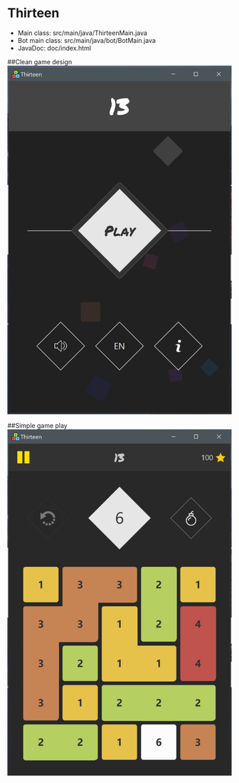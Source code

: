 # Thirteen

* Main class: src/main/java/ThirteenMain.java
* Bot main class: src/main/java/bot/BotMain.java
* JavaDoc: doc/index.html

##Clean game design
![Clean game design](thumbnail/main.jpg?raw=true "Title screen")

##Simple game play
![Simple](thumbnail/game.jpg?raw=true "Game screen")